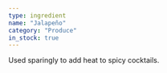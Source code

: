 ```yaml
---
type: ingredient
name: "Jalapeño"
category: "Produce"
in_stock: true
---
```


Used sparingly to add heat to spicy cocktails.
